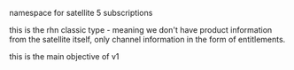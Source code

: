 namespace for satellite 5 subscriptions

this is the rhn classic type - meaning we don't have product information from the satellite itself, only channel information in the form of entitlements.

this is the main objective of v1
